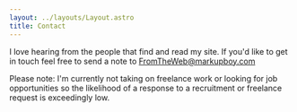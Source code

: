 ```yaml
---
layout: ../layouts/Layout.astro
title: Contact
---
```


I love hearing from the people that find and read my site. If you'd like to get in touch feel free to send a note to [FromTheWeb@markupboy.com](mailto:fromtheweb@markupboy.com)

Please note: I'm currently not taking on freelance work or looking for job opportunities so the likelihood of a response to a recruitment or freelance request is exceedingly low.
